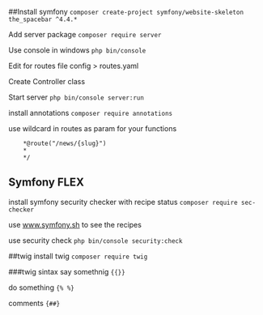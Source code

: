 ##Install symfony
```composer create-project symfony/website-skeleton the_spacebar ^4.4.*```

Add server package
```composer require server```

Use console in windows
```php bin/console```

Edit for routes file config > routes.yaml

Create Controller class 

Start server
```php bin/console server:run```

install annotations
```composer require annotations```

use wildcard in routes as param for your functions
```\*\*
    *@route("/news/{slug}")
    *
    */
```
## Symfony FLEX

install symfony security checker with recipe status
```composer require sec-checker```

use www.symfony.sh to see the recipes

use security check
```php bin/console security:check```

##twig
install twig
```composer require twig```

###twig sintax
say somethnig ```{{}}```

do something ````{% %}````

comments ```{##}``` 